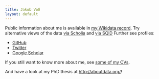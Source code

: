 ```yaml
---
title: Jakob Voß
layout: default
---
```


Public information about me is available in [my Wikidata record](https://www.wikidata.org/wiki/Q15303972). Try alternative views of the data [via Scholia](https://tools.wmflabs.org/scholia/author/Q15303972) and [via SQID](https://tools.wmflabs.org/sqid/#/view?id=Q15303972) Further see profiles:

* [GitHub](https://github.com/nichtich)
* [Twitter](https://twitter.com/nichtich)
* [Google Scholar](https://scholar.google.com/citations?user=e37jsnoAAAAJ)

If you still want to know more about me, see [some of my CVs](https://github.com/nichtich/CVs#readme).

And have a look at my PhD thesis at <http://aboutdata.org/>!

<!--
## See also

* mögliche [Aufgaben für Studierende, Projekte etc.](aufgaben/)
* ...
-->
